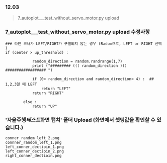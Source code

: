 ### 12.03

> 7_autoplot\_\_\_test_without_servo_motor.py upload

### 7_autoplot\_\_\_test_without_servo_motor.py upload 수정사항

```
### 라인 코너가 LEFT/RIGHT가 구별되지 않는 경우 (Radom으로, LEFT or RIGHT 선택 )
if (center > up_threshold) :

            random_direction = random.randrange(1,7)
            print ("######### ((( random_direction ))) ################## ")

            if (0< random_direction and random_direction< 4) :  ## 1,2,3일 때 LEFT
                return "LEFT"
            return "RIGHT"

        else :
            return "UP"

```

### '자율주행*테스트*화면 캡쳐' 폴더 Upload (화면에서 셋팅값을 확인할 수 있습니다.)

```
conner_random_left_2.png
connner_random_left_1.png
left_conner_dectioin_1.png
left_conner_dectioin_2.png
right_conner_dectioin.png

```
